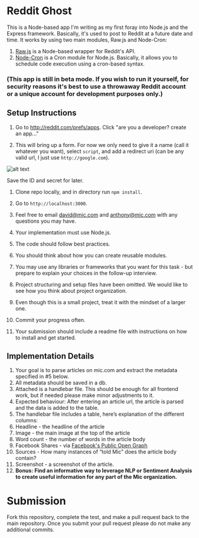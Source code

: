 # Reddit Ghost

This is a Node-based app I'm writing as my first foray into Node.js and the Express framework. Basically, it's used to post to Reddit at a future date and time. It works by using two main modules, Raw.js and Node-Cron:
1. [Raw.js](https://www.npmjs.com/package/raw.js) is a Node-based wrapper for Reddit's API.
1. [Node-Cron](https://github.com/ncb000gt/node-cron) is a Cron module for Node.js. Basically, it allows you to schedule code execution using a cron-based syntax.

### (This app is still in beta mode. If you wish to run it yourself, for security reasons it's best to use a throwaway Reddit account or a unique account for development purposes only.)

## Setup Instructions

1. Go to <http://reddit.com/prefs/apps>. Click "are you a developer? create an app..."


2. This will bring up a form. For now we only need to give it a name (call it whatever you want), select `script`, and add a redirect uri (can be any valid url, I just use `http://google.com`). 

![alt text](https://github.com/byronsadik/RedditGhost/blob/readme/reddit-client-secret.png "")

Save the ID and secret for later.

1. Clone repo locally, and in directory run `npm install`.
1. Go to `http://localhost:3000`. 


1. Feel free to email <david@mic.com> and <anthony@mic.com> with any questions you may have.
1. Your implementation must use Node.js.
1. The code should follow best practices.
1. You should think about how you can create reusable modules.
1. You may use any libraries or frameworks that you want for this task - but prepare to explain your choices in the follow-up interview.
1. Project structuring and setup files have been omitted. We would like to see how you think about project organization.
1. Even though this is a small project, treat it with the mindset of a larger one.
1. Commit your progress often.
1. Your submission should include a readme file with instructions on how to install and get started.

## Implementation Details
1. Your goal is to parse articles on mic.com and extract the metadata specified in #5 below.
2. All metadata should be saved in a db.
3. Attached is a handlebar file. This should be enough for all frontend work, but if needed please make minor adjustments to it.
4. Expected behaviour: After entering an article url, the article is parsed and the data is added to the table.
5. The handlebar file includes a table, here’s explanation of the different columns:
 1. Headline - the headline of the article
 1. Image - the main image at the top of the article
 1. Word count - the number of words in the article body
 1. Facebook Shares - via [Facebook's Public Open Graph](http://graph.facebook.com/http://m.mic.com/articles/125598/how-amber-rose-makes-the-world-think-twice-about-vilifying-black-women-s-sexuality)
 1. Sources - How many instances of “told Mic” does the article body contain?
 1. Screenshot - a screenshot of the article.
1. **Bonus: Find an informative way to leverage NLP or Sentiment Analysis to create useful information for any part of the Mic organization.**

# Submission

Fork this repository, complete the test, and make a pull request back to the main repository.  Once you submit your pull request please do not make any additional commits.

